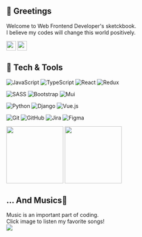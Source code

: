 ## **👋 Greetings**
Welcome to Web Frontend Developer's sketckbook.<br/>
I believe my codes will change this world positively.
<div display="flex">
  <img style="height: 25px" src="https://img.shields.io/badge/amalilith97@gmail.com-6666FF?style=flat-square"/>
  <a href="https://gentle-tenor-9e0.notion.site/Front-End-Dev-48b63f8bdbbd46e7a13e5059edf63e46?pvs=4"> 
    <img style="height:25px" src="https://img.shields.io/badge/Portfolio-000000?style=for-the-badge&logo=Notion&logoColor=white"/>
  </a>
</div>

## **🔩 Tech & Tools**
![JavaScript](https://img.shields.io/badge/javascript-F7DF1E.svg?style=for-the-badge&logo=javascript&logoColor=black)
![TypeScript](https://img.shields.io/badge/typescript-3178C6.svg?style=for-the-badge&logo=typescript&logoColor=black)
![React](https://img.shields.io/badge/react-61DAFB.svg?style=for-the-badge&logo=react&logoColor=black)
![Redux](https://img.shields.io/badge/redux-764ABC.svg?style=for-the-badge&logo=redux&logoColor=white)

![SASS](https://img.shields.io/badge/SASS-hotpink.svg?style=for-the-badge&logo=SASS&logoColor=white)
![Bootstrap](https://img.shields.io/badge/bootstrap-7952B3?style=for-the-badge&logo=bootstrap&logoColor=white)
![Mui](https://img.shields.io/badge/mui-D3D3D3?style=for-the-badge&logo=MUI&logoColor=#007FFF)

![Python](https://img.shields.io/badge/python-3670A0?style=for-the-badge&logo=python&logoColor=ffdd54) 
![Django](https://img.shields.io/badge/django-%23092E20.svg?style=for-the-badge&logo=django&logoColor=white) 
![Vue.js](https://img.shields.io/badge/vue.js-4FC08D?style=for-the-badge&logo=vue.js&logoColor=white)

![Git](https://img.shields.io/badge/git-%23F05033.svg?style=for-the-badge&logo=git&logoColor=white) 
![GitHub](https://img.shields.io/badge/github-%23121011.svg?style=for-the-badge&logo=github&logoColor=white) 
![Jira](https://img.shields.io/badge/Jira-0052CC.svg?style=for-the-badge&logo=Jira&logoColor=white)
![Figma](https://img.shields.io/badge/Figma-F24E1E?style=for-the-badge&logo=figma&logoColor=white)

<div align="left">
  <img style="height: 150px" src="https://github-readme-stats.vercel.app/api?username=Rlack97&show_icons=true&theme=swift">
    <img style="height: 150px" src="https://github-readme-stats.vercel.app/api/top-langs/?username=Rlack97&layout=compact&theme=swift">
</div>


## **... And Musics🎵**
Music is an important part of coding. <br/>
Click image to listen my favorite songs!
<br/>
<a href = "https://youtu.be/i1U9LM4Fip0?si=xLMsrPggLZzzhmes" target="_blank">
  <img src="https://e0.pxfuel.com/wallpapers/992/188/desktop-wallpaper-bass-future-bass.jpg"/>
</a>
